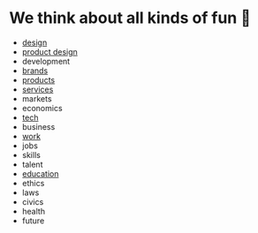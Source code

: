 

# We think about all kinds of fun 💩
* [design](https://theindustrydirect.com/design)
* [product design](https://theindustrydirect.com/product-design)
* development  
* [brands](https://theindustrydirect.com/brands)
* [products](https://theindustrydirect.com/products)
* [services](https://theindustrydirect.com/services)
* markets
* economics
* [tech](https://theindustrydirect.com/tech)
* business
* [work](https://theindustrydirect.com/work)
* jobs
* skills
* talent
* [education](https://theindustrydirect.com/education)
* ethics
* laws
* civics
* health
* future



